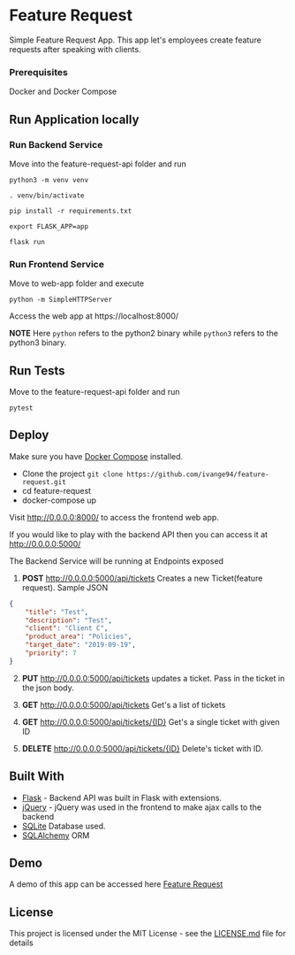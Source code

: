 # Feature Request

Simple Feature Request App. This app let's employees create feature requests after speaking with clients.

### Prerequisites

Docker and Docker Compose

## Run Application locally

### Run Backend Service

Move into the feature-request-api folder and run

`python3 -m venv venv`

`. venv/bin/activate`

`pip install -r requirements.txt`

`export FLASK_APP=app`

`flask run`

### Run Frontend Service

Move to web-app folder and execute

`python -m SimpleHTTPServer`

Access the web app at https://localhost:8000/

**NOTE** Here `python` refers to the python2 binary while `python3` refers to the python3 binary.

## Run Tests

Move to the feature-request-api folder and run

`pytest`

## Deploy

Make sure you have [Docker Compose](https://docs.docker.com/compose/) installed.

* Clone the project `git clone https://github.com/ivange94/feature-request.git`
* cd feature-request
* docker-compose up

Visit http://0.0.0.0:8000/ to access the frontend web app.

If you would like to play with the backend API then you can access it at http://0.0.0.0:5000/

The Backend Service will be running at 
Endpoints exposed 

1) **POST** http://0.0.0.0:5000/api/tickets  Creates a new Ticket(feature request). Sample JSON

```json
{
	"title": "Test",
	"description": "Test",
	"client": "Client C",
	"product_area": "Policies",
	"target_date": "2019-09-19",
	"priority": 7
}
```

2) **PUT** http://0.0.0.0:5000/api/tickets updates a ticket. Pass in the ticket in the json body.

3) **GET** http://0.0.0.0:5000/api/tickets Get's a list of tickets

4) **GET** http://0.0.0.0:5000/api/tickets/{ID} Get's a single ticket with given ID

5) **DELETE** http://0.0.0.0:5000/api/tickets/{ID} Delete's ticket with ID.

## Built With

* [Flask](http://flask.pocoo.org/) - Backend API was built in Flask with extensions.
* [jQuery](https://jquery.com/) - jQuery was used in the frontend to make ajax calls to the backend
* [SQLite](https://www.sqlite.org/index.html) Database used. 
* [SQLAlchemy](https://www.sqlalchemy.org/) ORM

## Demo

A demo of this app can be accessed here [Feature Request](http://35.231.208.239:8000/)

## License

This project is licensed under the MIT License - see the [LICENSE.md](LICENSE.md) file for details
